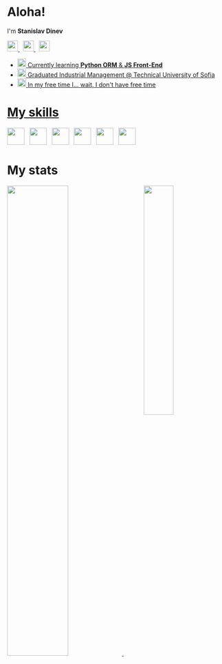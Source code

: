 <h1>Aloha!</h1>
<p>
  I'm <b>Stanislav Dinev</b>
<p align="left">
  <a href="https://www.linkedin.com/in/stanislav-dinev-4896a0267/">
    <img width="25" src="https://cdn-icons-png.flaticon.com/128/2504/2504923.png" />
  </a>
  &nbsp;
  <a href="https://twitter.com/sgdinev">
    <img width="25" src="https://cdn-icons-png.flaticon.com/128/2504/2504947.png" />
  </a>
  &nbsp;
  <a>
  <a href="mailto:dinevs@proton.me">
    <img  width="25" src="https://cdn-icons-png.flaticon.com/128/9073/9073086.png" />
</p>

- <img src="https://www.shareicon.net/data/256x256/2016/07/16/634601_python_512x512.png" width="20"/> Currently learning <strong>Python ORM</strong> & <strong>JS Front-End</strong>
- <img src="https://cdn-icons-png.flaticon.com/128/2293/2293843.png" width="20"/> Graduated Industrial Management @ Technical University of Sofia
- <img src="https://cdn-icons-png.flaticon.com/128/4065/4065822.png" width="20"/> In my free time I... wait, I don't have free time
<h1>My skills</h1>
<p>
  <a>
      <img width="40" src="https://skillicons.dev/icons?i=py&theme=light" />
      &nbsp;
      <img width="40" src="https://skillicons.dev/icons?i=postgres&theme=light" />
      &nbsp;
      <img width="40" src="https://skillicons.dev/icons?i=html&theme=light" />
      &nbsp;
      <img width="40" src="https://skillicons.dev/icons?i=css&theme=light" />
      &nbsp;
      <img width="40" src="https://skillicons.dev/icons?i=docker&theme=light" />
      &nbsp;
      <img width="40" src="https://skillicons.dev/icons?i=django&theme=light" />
    
  </a>
</p>
<h1>My stats</h1>
<p>
  <a href="https://git.io/streak-stats">
    <img width="53%" src="http://github-readme-streak-stats.herokuapp.com?user=dinevsg&theme=github-dark-blue&hide_border=true&date_format=j%20M%5B%20Y%5D&currStreakLabel=EB5454&sideLabels=EB5454&fire=EB5454&currStreakNum=EB5454" />
  </a>
  &nbsp;
  <a href="https://github.com/anuraghazra/github-readme-stats">
    <img width="37%"align="right" src="https://github-readme-stats-sigma-five.vercel.app/api/top-langs/?username=dinevsg&langs_count=4&layout=compact&theme=dark&bg_color=00000000&hide_border=true" />
  </a>
</p>
